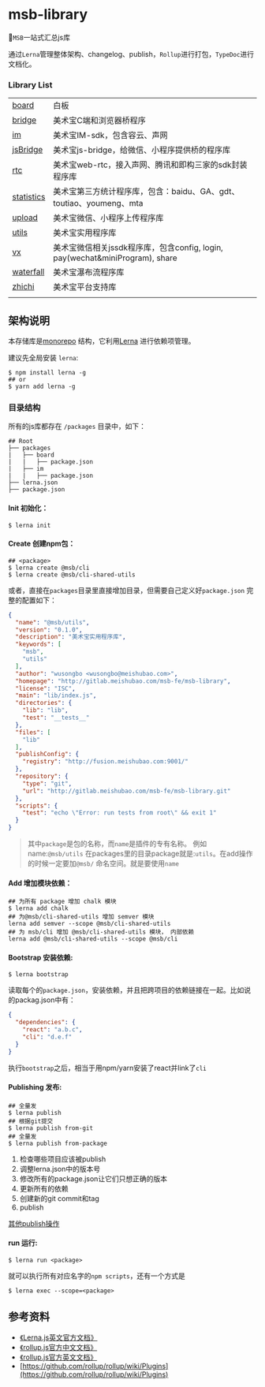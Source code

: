 # msb-library

🍣`MSB`一站式汇总js库  

通过`Lerna`管理整体架构、changelog、publish，`Rollup`进行打包，`TypeDoc`进行文档化。

### Library List

|                                       |                                                                                           |
| ------------------------------------- | ----------------------------------------------------------------------------------------- |
| [board](packages/board)               | 白板                                                                 |
| [bridge](packages/bridge)         | 美术宝C端和浏览器桥程序                                                           |
| [im](packages/im)         | 美术宝IM-sdk，包含容云、声网                                                             |
| [jsBridge](packages/jsbridge)                   | 美术宝js-bridge，给微信、小程序提供桥的程序库                          |
| [rtc](packages/rtc)                 | 美术宝web-rtc，接入声网、腾讯和即构三家的sdk封装程序库                                                |
| [statistics](packages/statistics)               | 美术宝第三方统计程序库，包含：baidu、GA、gdt、toutiao、youmeng、mta                                            |
| [upload](packages/upload)             | 美术宝微信、小程序上传程序库         |
| [utils](packages/utils)                 | 美术宝实用程序库         |
| [vx](packages/wechat)             | 美术宝微信相关jssdk程序库，包含config, login, pay(wechat&miniProgram), share        |
| [waterfall](packages/waterfall)   | 美术宝瀑布流程序库        |
| [zhichi](packages/zhichi) | 美术宝平台支持库          |
|                                       |                                                                                           |

## 架构说明
本存储库是[monorepo](https://en.wikipedia.org/wiki/Monorepo) 结构，它利用[Lerna](https://github.com/lerna/lerna#readme) 进行依赖项管理。

建议先全局安装 `lerna`:

```console
$ npm install lerna -g
## or
$ yarn add lerna -g
```

### 目录结构

所有的js库都存在 `/packages` 目录中，如下：
```console
## Root
├── packages
|   ├── board
|   |   ├── package.json
|   ├── im
|   |   ├── package.json
├── lerna.json
├── package.json
```

#### Init 初始化：

```console
$ lerna init
```

#### Create 创建npm包：

```console
## <package>
$ lerna create @msb/cli
$ lerna create @msb/cli-shared-utils
```
或者，直接在`packages`目录里直接增加目录，但需要自己定义好`package.json` 完整的配置如下：
```json
{
  "name": "@msb/utils",
  "version": "0.1.0",
  "description": "美术宝实用程序库",
  "keywords": [
    "msb",
    "utils"
  ],
  "author": "wusongbo <wusongbo@meishubao.com>",
  "homepage": "http://gitlab.meishubao.com/msb-fe/msb-library",
  "license": "ISC",
  "main": "lib/index.js",
  "directories": {
    "lib": "lib",
    "test": "__tests__"
  },
  "files": [
    "lib"
  ],
  "publishConfig": {
    "registry": "http://fusion.meishubao.com:9001/"
  },
  "repository": {
    "type": "git",
    "url": "http://gitlab.meishubao.com/msb-fe/msb-library.git"
  },
  "scripts": {
    "test": "echo \"Error: run tests from root\" && exit 1"
  }
}
```
> 其中`package`是包的名称，而`name`是插件的专有名称。 例如 name:`@msb/utils` 在packages里的目录package就是:`utils`。在add操作的时候一定要加`@msb/` 命名空间。就是要使用`name`

#### Add 增加模块依赖：

```console
## 为所有 package 增加 chalk 模块  
$ lerna add chalk
## 为@msb/cli-shared-utils 增加 semver 模块  
lerna add semver --scope @msb/cli-shared-utils
## 为 msb/cli 增加 @msb/cli-shared-utils 模块， 内部依赖
lerna add @msb/cli-shared-utils --scope @msb/cli
```
#### Bootstrap 安装依赖:
```console
$ lerna bootstrap
```
读取每个<package>的`package.json`，安装依赖，并且把跨项目的依赖链接在一起。比如说<cli-shared-utils>的packag.json中有：
```json
{
  "dependencies": {
    "react": "a.b.c",
    "cli": "d.e.f"
  }
}
```
执行`bootstrap`之后，相当于用npm/yarn安装了react并link了`cli`

#### Publishing 发布:

```console
## 全量发
$ lerna publish
## 根据git提交
$ lerna publish from-git
## 全量发
$ lerna publish from-package
```
1. 检查哪些项目应该被publish
2. 调整lerna.json中的版本号
3. 修改所有的package.json让它们只想正确的版本
4. 更新所有的依赖
5. 创建新的git commit和tag
6. publish

[其他publish操作](https://github.com/lerna/lerna/tree/master/commands/publish)

#### run 运行:
```console
$ lerna run <package>
```
就可以执行所有对应名字的`npm scripts`，还有一个方式是
```console
$ lerna exec --scope=<package>
```

## 参考资料
- [《Lerna.js英文官方文档》](https://github.com/lerna/lerna)
- [《rollup.js官方中文文档》](https://rollupjs.org/guide/zh)
- [《rollup.js官方英文文档》](https://rollupjs.org/guide/en)
- [https://github.com/rollup/rollup/wiki/Plugins](https://github.com/rollup/rollup/wiki/Plugins)
